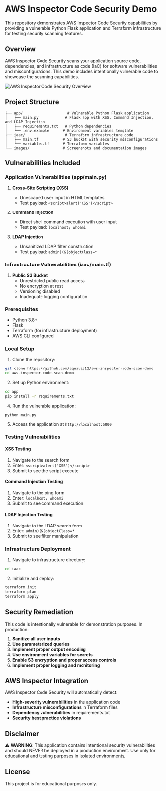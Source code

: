 # AWS Inspector Code Security Demo

This repository demonstrates AWS Inspector Code Security capabilities by providing a vulnerable Python Flask application and Terraform infrastructure for testing security scanning features.

## Overview

AWS Inspector Code Security scans your application source code, dependencies, and infrastructure as code (IaC) for software vulnerabilities and misconfigurations. This demo includes intentionally vulnerable code to showcase the scanning capabilities.

![AWS Inspector Code Security Overview](images/inspector-overview.png)

## Project Structure

```
├── app/                    # Vulnerable Python Flask application
│   ├── main.py            # Flask app with XSS, Command Injection, and LDAP Injection
│   ├── requirements.txt   # Python dependencies
│   └── .env.example      # Environment variables template
├── iaac/                  # Terraform infrastructure code
│   ├── main.tf           # S3 bucket with security misconfigurations
│   └── variables.tf      # Terraform variables
└── images/               # Screenshots and documentation images
```

## Vulnerabilities Included

### Application Vulnerabilities (app/main.py)

1. **Cross-Site Scripting (XSS)**
   - Unescaped user input in HTML templates
   - Test payload: `<script>alert('XSS')</script>`

2. **Command Injection**
   - Direct shell command execution with user input
   - Test payload: `localhost; whoami`

3. **LDAP Injection**
   - Unsanitized LDAP filter construction
   - Test payload: `admin)(&(objectClass=*`

### Infrastructure Vulnerabilities (iaac/main.tf)

1. **Public S3 Bucket**
   - Unrestricted public read access
   - No encryption at rest
   - Versioning disabled
   - Inadequate logging configuration


### Prerequisites

- Python 3.8+
- Flask
- Terraform (for infrastructure deployment)
- AWS CLI configured

### Local Setup

1. Clone the repository:
```bash
git clone https://github.com/aquavis12/aws-inspector-code-scan-demo
cd aws-inspector-code-scan-demo
```

2. Set up Python environment:
```bash
cd app
pip install -r requirements.txt
```


4. Run the vulnerable application:
```bash
python main.py
```

5. Access the application at `http://localhost:5000`

### Testing Vulnerabilities

#### XSS Testing
1. Navigate to the search form
2. Enter: `<script>alert('XSS')</script>`
3. Submit to see the script execute

#### Command Injection Testing
1. Navigate to the ping form
2. Enter: `localhost; whoami`
3. Submit to see command execution

#### LDAP Injection Testing
1. Navigate to the LDAP search form
2. Enter: `admin)(&(objectClass=*`
3. Submit to see filter manipulation

### Infrastructure Deployment

1. Navigate to infrastructure directory:
```bash
cd iaac
```

2. Initialize and deploy:
```bash
terraform init
terraform plan
terraform apply
```

## Security Remediation

This code is intentionally vulnerable for demonstration purposes. In production:

1. **Sanitize all user inputs**
2. **Use parameterized queries**
3. **Implement proper output encoding**
4. **Use environment variables for secrets**
5. **Enable S3 encryption and proper access controls**
6. **Implement proper logging and monitoring**

## AWS Inspector Integration

AWS Inspector Code Security will automatically detect:

- **High-severity vulnerabilities** in the application code
- **Infrastructure misconfigurations** in Terraform files
- **Dependency vulnerabilities** in requirements.txt
- **Security best practice violations**

## Disclaimer

⚠️ **WARNING**: This application contains intentional security vulnerabilities and should NEVER be deployed in a production environment. Use only for educational and testing purposes in isolated environments.

## License

This project is for educational purposes only.
